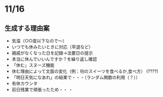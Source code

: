 # 11/16
## 生成する理由案
- 気温（○○度以下なので〜）
- いつでも休みたいときに対応（早退など）
- 親戚がなくなった日を記録→法要日の提示
- 本当に休んでいいんですか？を繰り返し確認
- 「休む」スヌーズ機能
- 休む理由によって文面の変化（例：何のスイーツを食べるか,食べ方） (????)
- 「明日天気になあれ」の結果で・・・（ランダム関数の利用（？））
- 有休カウンタ
- 前日残業で頑張ったため・・
・
